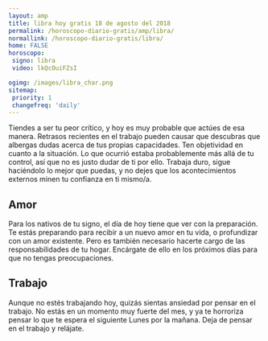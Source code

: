 ```yaml
---
layout: amp
title: libra hoy gratis 18 de agosto del 2018 
permalink: /horoscopo-diario-gratis/amp/libra/
normallink: /horoscopo-diario-gratis/libra/
home: FALSE
horoscopo:
 signo: libra
 video: lkQcOuiFZsI

ogimg: /images/libra_char.png
sitemap:
 priority: 1
 changefreq: 'daily'
---
```



Tiendes a ser tu peor crítico, y hoy es muy probable que actúes de esa manera. Retrasos recientes en el trabajo pueden causar que descubras que albergas dudas acerca de tus propias capacidades. Ten objetividad en cuanto a la situación. Lo que ocurrió estaba probablemente más allá de tu control, así que no es justo dudar de ti por ello. Trabaja duro, sigue haciéndolo lo mejor que puedas, y no dejes que los acontecimientos externos minen tu confianza en ti mismo/a.

## Amor

Para los nativos de tu signo, el día de hoy tiene que ver con la preparación. Te estás preparando para recibir a un nuevo amor en tu vida, o profundizar con un amor existente. Pero es también necesario hacerte cargo de las responsabilidades de tu hogar. Encárgate de ello en los próximos días para que no tengas preocupaciones.

## Trabajo

Aunque no estés trabajando hoy, quizás sientas ansiedad por pensar en el trabajo. No estás en un momento muy fuerte del mes, y ya te horroriza pensar lo que te espera el siguiente Lunes por la mañana. Deja de pensar en el trabajo y relájate.